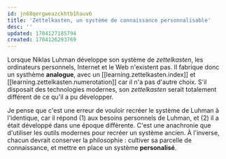 ```yaml
---
id: jn68qergweazckhtb1hauv6
title: 'Zettelkasten, un système de connaissance personnalisable'
desc: ''
updated: 1704127185794
created: 1704126293769
---
```


Lorsque Niklas Luhman développe son système de _zettelkasten_, les ordinateurs personnels, Internet et le Web n'existent pas. Il fabrique donc un systhème **analogue**, avec un [[learning.zettelkasten.index]] et [[learning.zettelkasten.numerotation]] car il n'a pas d'autre choix. S'il disposait des technologies modernes, son _zettelkasten_ serait totalement différent de ce qu'il a pu développer.

Je pense que c'est une erreur de vouloir recréer le système de Luhman à l'identique, car il répond (1) aux besoins personnels de Luhman, et (2) il a était développé dans une époque différente. C'est une anachronie que d'utiliser les outils modernes pour recréer un système ancien. À l'inverse, chacun devrait conserver la philosophie : cultiver sa parcelle de connaissance, et mettre en place un système **personalisé**.
